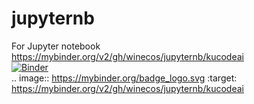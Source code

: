 # jupyternb
For Jupyter notebook   
https://mybinder.org/v2/gh/winecos/jupyternb/kucodeai  
[![Binder](https://mybinder.org/badge_logo.svg)](https://mybinder.org/v2/gh/winecos/jupyternb/kucodeai)  
.. image:: https://mybinder.org/badge_logo.svg
 :target: https://mybinder.org/v2/gh/winecos/jupyternb/kucodeai  
